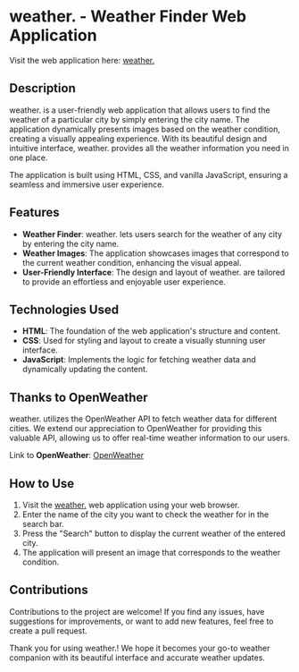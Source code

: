 # weather. - Weather Finder Web Application

Visit the web application here: [weather.](https://tookstanmay.github.io/weather/)

## Description

weather. is a user-friendly web application that allows users to find the weather of a particular city by simply entering the city name. The application dynamically presents images based on the weather condition, creating a visually appealing experience. With its beautiful design and intuitive interface, weather. provides all the weather information you need in one place.

The application is built using HTML, CSS, and vanilla JavaScript, ensuring a seamless and immersive user experience.

## Features

- **Weather Finder**: weather. lets users search for the weather of any city by entering the city name.
- **Weather Images**: The application showcases images that correspond to the current weather condition, enhancing the visual appeal.
- **User-Friendly Interface**: The design and layout of weather. are tailored to provide an effortless and enjoyable user experience.

## Technologies Used

- **HTML**: The foundation of the web application's structure and content.
- **CSS**: Used for styling and layout to create a visually stunning user interface.
- **JavaScript**: Implements the logic for fetching weather data and dynamically updating the content.

## Thanks to OpenWeather

weather. utilizes the OpenWeather API to fetch weather data for different cities. We extend our appreciation to OpenWeather for providing this valuable API, allowing us to offer real-time weather information to our users.

Link to **OpenWeather**: [OpenWeather](https://openweathermap.org/)

## How to Use

1. Visit the [weather.](https://tookstanmay.github.io/weather/) web application using your web browser.
2. Enter the name of the city you want to check the weather for in the search bar.
3. Press the "Search" button to display the current weather of the entered city.
4. The application will present an image that corresponds to the weather condition.

## Contributions

Contributions to the project are welcome! If you find any issues, have suggestions for improvements, or want to add new features, feel free to create a pull request.


Thank you for using weather.! We hope it becomes your go-to weather companion with its beautiful interface and accurate weather updates.


